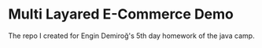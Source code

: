 # Multi Layared E-Commerce Demo
The repo I created for Engin Demiroğ's 5th day homework of the java camp.
